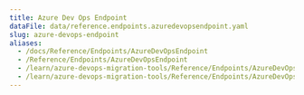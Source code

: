 ```yaml
---
title: Azure Dev Ops Endpoint
dataFile: data/reference.endpoints.azuredevopsendpoint.yaml
slug: azure-devops-endpoint
aliases:
  - /docs/Reference/Endpoints/AzureDevOpsEndpoint
  - /Reference/Endpoints/AzureDevOpsEndpoint
  - /learn/azure-devops-migration-tools/Reference/Endpoints/AzureDevOpsEndpoint
  - /learn/azure-devops-migration-tools/Reference/Endpoints/AzureDevOpsEndpoint/index.md
---
```


